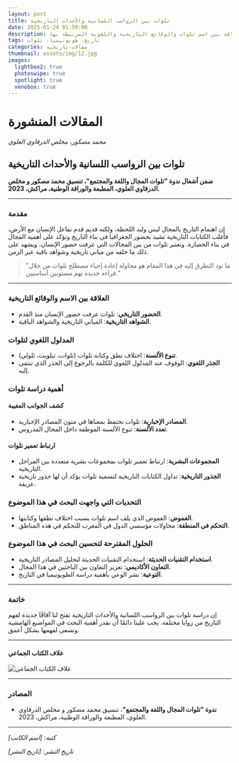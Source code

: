 ```yaml
---
layout: post
title: تلوات بين الرواسب اللسانية والأحداث التاريخية
date: 2025-01-24 01:59:00
description: دراسة حول العلاقة بين اسم تلوات والوقائع التاريخية واللغوية المرتبطة بها.
tags: تاريخ، طوبونيميا، تلوات
categories: مقالات-تاريخية
thumbnail: assets/img/12.jpg
images:
  lightbox2: true
  photoswipe: true
  spotlight: true
  venobox: true
---
```


# المقالات المنشورة

_محمد مصكور، مخلص الدرقاوي العلوي_

## تلوات بين الرواسب اللسانية والأحداث التاريخية

**ضمن أشغال ندوة "تلوات المجال واللغة والمجتمع"، تنسيق محمد مصكور و مخلص الدرقاوي العلوي، المطبعة والوراقة الوطنية، مراكش، 2023.**

---

### مقدمة

إن اهتمام التاريخ بالمجال ليس وليد اللحظة، ولكنه قديم قدم تفاعل الإنسان مع الأرض، فأغلب الكتابات التاريخية تشيد بحضور الجغرافيا في بناء التاريخ وتؤكد على أهمية المجال في بناء الحضارة. وتعتبر تلوات من بين المجالات التي عرفت حضور الإنسان، ويشهد على ذلك ما خلفه من مباني تاريخية وشواهد باقية عبر الزمن.

> "ما نود التطرق إليه في هذا المقام هو محاولة إعادة إحياء مصطلح تلوات من خلال قراءة جديدة تهم مستويين أساسيين."

---

### العلاقة بين الاسم والوقائع التاريخية

- **الحضور التاريخي**: تلوات عرفت حضور الإنسان منذ القدم.
- **الشواهد التاريخية**: المباني التاريخية والشواهد الباقية.

### المدلول اللغوي لتلوات

- **تنوع الألسنة**: اختلاف نطق وكتابة تلوات (تلوات، تيلويت، ئلولي).
- **الجذر اللغوي**: الوقوف عند المدلول اللغوي للكلمة بالرجوع إلى الجذر الذي تنتمي إليه.

### أهمية دراسة تلوات

#### كشف الجوانب المغيبة

- **المصادر الإخبارية**: تلوات تحتفظ بمعناها في متون المصادر الإخبارية.
- **تعدد الألسنة**: تنوع الألسنة الموظفة داخل المجال المدروس.

#### ارتباط تعمير تلوات

- **المجموعات البشرية**: ارتباط تعمير تلوات بمجموعات بشرية متعددة بين المراحل التاريخية.
- **الجذور التاريخية**: تداول الكتابات التاريخية لتسمية تلوات يؤكد أن لها جذور تاريخية عريقة.

### التحديات التي واجهت البحث في هذا الموضوع

- **الغموض**: الغموض الذي يلف اسم تلوات بسبب اختلاف نطقها وكتابتها.
- **التحكم في المنطقة**: محاولات مؤسسي الدول في المغرب للتحكم في هذه المناطق.

### الحلول المقترحة لتحسين البحث في هذا الموضوع

- **استخدام التقنيات الحديثة**: استخدام التقنيات الحديثة لتحليل المصادر التاريخية.
- **التعاون الأكاديمي**: تعزيز التعاون بين الباحثين في هذا المجال.
- **التوعية**: نشر الوعي بأهمية دراسة الطوبونيميا في التاريخ.

---

### خاتمة

إن دراسة تلوات بين الرواسب اللسانية والأحداث التاريخية تفتح لنا آفاقًا جديدة لفهم التاريخ من زوايا مختلفة. يجب علينا دائمًا أن نقدر أهمية البحث في المواضيع الهامشية ونسعى لفهمها بشكل أعمق.

---

#### غلاف الكتاب الجماعي

![غلاف الكتاب الجماعي](path/to/cover-image.jpg)

---

### المصادر

- **ندوة "تلوات المجال واللغة والمجتمع"**، تنسيق محمد مصكور و مخلص الدرقاوي العلوي، المطبعة والوراقة الوطنية، مراكش، 2023.

---

_كتبه: [اسم الكاتب]_

_تاريخ النشر: [تاريخ النشر]_
